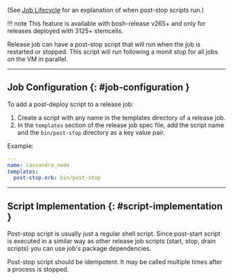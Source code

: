 (See [Job Lifecycle](job-lifecycle.md) for an explanation of when post-stop scripts run.)

!!! note
    This feature is available with bosh-release v265+ and only for releases deployed with 3125+ stemcells.

Release job can have a post-stop script that will run when the job is restarted or stopped. This script will run following a monit stop for all jobs on the VM in parallel.

---
## Job Configuration {: #job-configuration }

To add a post-deploy script to a release job:

1. Create a script with any name in the templates directory of a release job.
1. In the `templates` section of the release job spec file, add the script name and the `bin/post-stop` directory as a key value pair.

Example:

```yaml
---
name: cassandra_node
templates:
  post-stop.erb: bin/post-stop
```

---
## Script Implementation {: #script-implementation }

Post-stop script is usually just a regular shell script. Since post-start script is executed in a similar way as other release job scripts (start, stop, drain scripts) you can use job's package dependencies.

Post-stop script should be idempotent. It may be called multiple times after a process is stopped.
